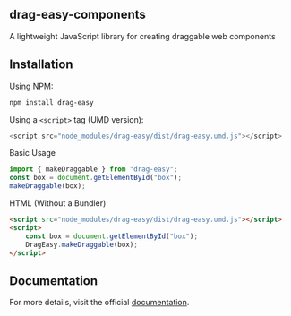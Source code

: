 ## drag-easy-components

A lightweight JavaScript library for creating draggable web components

## Installation

Using NPM:

```bash
npm install drag-easy
```

Using a `<script>` tag (UMD version):

```JavaScript
<script src="node_modules/drag-easy/dist/drag-easy.umd.js"></script>
```

Basic Usage

```JavaScript
import { makeDraggable } from "drag-easy";
const box = document.getElementById("box");
makeDraggable(box);
```

HTML (Without a Bundler)

```HTML
<script src="node_modules/drag-easy/dist/drag-easy.umd.js"></script>
<script>
    const box = document.getElementById("box");
    DragEasy.makeDraggable(box);
</script>
```

## Documentation

For more details, visit the official [documentation](https://drageasycomponents.com).
